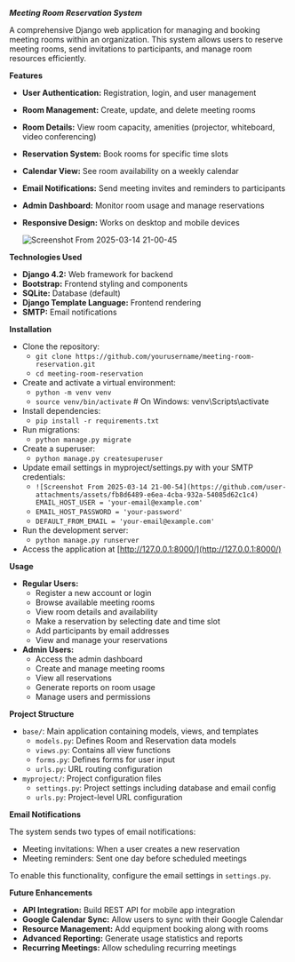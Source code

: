 
*************Meeting Room Reservation System*************

A comprehensive Django web application for managing and booking meeting rooms within an organization. This system allows users to reserve meeting rooms, send invitations to participants, and manage room resources efficiently.

**Features**

* **User Authentication:** Registration, login, and user management
* **Room Management:** Create, update, and delete meeting rooms
* **Room Details:** View room capacity, amenities (projector, whiteboard, video conferencing)
* **Reservation System:** Book rooms for specific time slots
* **Calendar View:** See room availability on a weekly calendar
* **Email Notifications:** Send meeting invites and reminders to participants
* **Admin Dashboard:** Monitor room usage and manage reservations
* **Responsive Design:** Works on desktop and mobile devices


    ![Screenshot From 2025-03-14 21-00-45](https://github.com/user-attachments/assets/f5269610-231a-4e50-bdec-2bb5b9067dd6)
    

**Technologies Used**

* **Django 4.2:** Web framework for backend
* **Bootstrap:** Frontend styling and components
* **SQLite:** Database (default)
* **Django Template Language:** Frontend rendering
* **SMTP:** Email notifications

**Installation**

* Clone the repository:
    * `git clone https://github.com/yourusername/meeting-room-reservation.git`
    * `cd meeting-room-reservation`
* Create and activate a virtual environment:
    * `python -m venv venv`
    * `source venv/bin/activate` # On Windows: venv\Scripts\activate
* Install dependencies:
    * `pip install -r requirements.txt`
* Run migrations:
    * `python manage.py migrate`
* Create a superuser:
    * `python manage.py createsuperuser`
* Update email settings in myproject/settings.py with your SMTP credentials:
    * `![Screenshot From 2025-03-14 21-00-54](https://github.com/user-attachments/assets/fb8d6489-e6ea-4cba-932a-54085d62c1c4)
EMAIL_HOST_USER = 'your-email@example.com'`
    * `EMAIL_HOST_PASSWORD = 'your-password'`
    * `DEFAULT_FROM_EMAIL = 'your-email@example.com'`
* Run the development server:
    * `python manage.py runserver`
* Access the application at [http://127.0.0.1:8000/](http://127.0.0.1:8000/)

**Usage**

* **Regular Users:**
    * Register a new account or login
    * Browse available meeting rooms
    * View room details and availability
    * Make a reservation by selecting date and time slot
    * Add participants by email addresses
    * View and manage your reservations
* **Admin Users:**
    * Access the admin dashboard
    * Create and manage meeting rooms
    * View all reservations
    * Generate reports on room usage
    * Manage users and permissions

**Project Structure**

* `base/`: Main application containing models, views, and templates
    * `models.py`: Defines Room and Reservation data models
    * `views.py`: Contains all view functions
    * `forms.py`: Defines forms for user input
    * `urls.py`: URL routing configuration
* `myproject/`: Project configuration files
    * `settings.py`: Project settings including database and email config
    * `urls.py`: Project-level URL configuration

**Email Notifications**

The system sends two types of email notifications:

* Meeting invitations: When a user creates a new reservation
* Meeting reminders: Sent one day before scheduled meetings

To enable this functionality, configure the email settings in `settings.py`.

**Future Enhancements**

* **API Integration:** Build REST API for mobile app integration
* **Google Calendar Sync:** Allow users to sync with their Google Calendar
* **Resource Management:** Add equipment booking along with rooms
* **Advanced Reporting:** Generate usage statistics and reports
* **Recurring Meetings:** Allow scheduling recurring meetings




